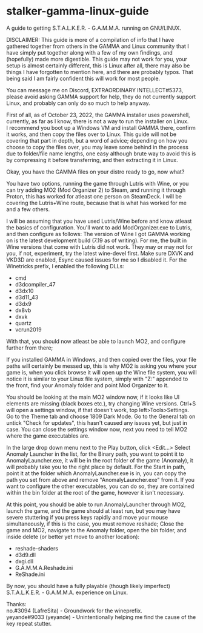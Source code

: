 # stalker-gamma-linux-guide
A guide to getting S.T.A.L.K.E.R. - G.A.M.M.A. running on GNU/LINUX.

DISCLAIMER:
This guide is more of a compilation of info that I have gathered together from others in the GAMMA and Linux community that I have simply put together along with a few of my own findings, and (hopefully) made more digestible. This guide may not work for you, your setup is almost certainly different, this is Linux after all, there may also be things I have forgotten to mention here, and there are probably typos. That being said I am fairly confident this will work for most people.

You can message me on Discord, EXTRAORDINARY INTELLECT#5373, please avoid asking GAMMA support for help, they do not currently support Linux, and probably can only do so much to help anyway.

First of all, as of October 23, 2022, the GAMMA installer uses powershell, currently, as far as I know, there is not a way to run the installer on Linux.<br />I recommend you boot up a Windows VM and install GAMMA there, confirm it works, and then copy the files over to Linux. This guide will not be covering that part in depth, but a word of advice; depending on how you choose to copy the files over, you may leave some behind in the process due to folder/file name lengths, one easy although brute way to avoid this is by compressing it before transferring, and then extracting it in Linux.

Okay, you have the GAMMA files on your distro ready to go, now what?

You have two options, running the game through Lutris with Wine, or you can try adding MO2 (Mod Organizer 2) to Steam, and running it through Proton, this has worked for atleast one person on SteamDeck. I will be covering the Lutris+Wine route, because that is what has worked for me and a few others.

I will be assuming that you have used Lutris/Wine before and know atleast the basics of configuration.
You'll want to add ModOrganizer.exe to Lutris, and then configure as follows:
The version of Wine I got GAMMA working on is the latest development build (7.19 as of writing). For me, the built in Wine versions that come with Lutris did not work. They may or may not for you, if not, experiment, try the latest wine-devel first.
Make sure DXVK and VKD3D are enabled, Esync caused issues for me so I disabled it.
For the Winetricks prefix, I enabled the following DLLs:
- cmd
- d3dcompiler_47
- d3dx10
- d3d11_43
- d3dx9
- dx8vb
- dxvk
- quartz
- vcrun2019

With that, you should now atleast be able to launch MO2, and configure further from there;

If you installed GAMMA in Windows, and then copied over the files, your file paths will certainly be messed up, this is why MO2 is asking you where your game is, when you click browse it will open up the Wine file system, you will notice it is similar to your Linux file system, simply with "Z:\" appended to the front, find your Anomaly folder and point Mod Organizer to it.

You should be looking at the main MO2 window now, if it looks like UI elements are missing (black boxes etc.), try changing Wine versions.
Ctrl+S will open a settings window, if that doesn't work, top left>Tools>Settings.
Go to the Theme tab and choose 1809 Dark Mode.
Go to the General tab on untick "Check for updates", this hasn't caused any issues yet, but just in case.
You can close the settings window now, next you need to tell MO2 where the game executables are.

In the large drop down menu next to the Play button, click <Edit...>
Select Anomaly Launcher in the list, for the Binary path, you want to point it to AnomalyLauncher.exe, it will be in the root folder of the game (Anomaly), it will probably take you to the right place by default.
For the Start in path, point it at the folder which AnomalyLauncher.exe is in, you can copy the path you set from above and remove "AnomalyLauncher.exe" from it.
If you want to configure the other executables, you can do so, they are contained within the bin folder at the root of the game, however it isn't necessary.

At this point, you should be able to run AnomalyLauncher through MO2, launch the game, and the game should at least run, but you may have severe stuttering if you press keys rapidly and move your mouse simultaneously, if this is the case, you must remove reshade;
Close the game and MO2, navigate to the Anomaly folder, open the bin folder, and inside delete (or better yet move to another location):
- reshade-shaders
- d3d9.dll
- dxgi.dll
- G.A.M.M.A.Reshade.ini
- ReShade.ini

By now, you should have a fully playable (though likely imperfect) S.T.A.L.K.E.R. - G.A.M.M.A. experience on Linux.


Thanks:<br />no.#3094 (LafreSita) - Groundwork for the wineprefix.<br />yeyande#9033 (yeyande) - Unintentionally helping me find the cause of the key repeat stutter.





